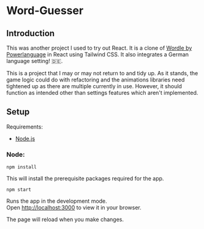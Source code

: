 # Word-Guesser

## Introduction

This was another project I used to try out React. It is a clone of [Wordle by Powerlanguage](https://www.powerlanguage.co.uk/wordle/) in React using Tailwind CSS. It also integrates a German language setting! 🇩🇪. 

This is a project that I may or may not return to and tidy up. As it stands, the game logic could do with refactoring and the animations libraries need tightened up as there are multiple currently in use. However, it should function as intended other than settings features which aren't implemented.

## Setup

Requirements:

- [Node.js](https://nodejs.org/en/)


### Node:


`npm install`

This will install the prerequisite packages required for the app.


`npm start`

Runs the app in the development mode.\
Open [http://localhost:3000](http://localhost:3000) to view it in your browser.

The page will reload when you make changes.






